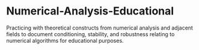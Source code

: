 # Numerical-Analysis-Educational
Practicing with theoretical constructs from numerical analysis and adjacent fields to document conditioning, stability, and robustness relating to numerical algorithms for educational purposes.  

